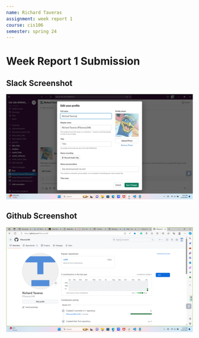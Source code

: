 ```yaml
---
name: Richard Taveras
assignment: week report 1
course: cis106
semester: spring 24
---
```


# Week Report 1 Submission

## Slack Screenshot
![picture](Slack.png)

## Github Screenshot
![picture](GitHub.png)